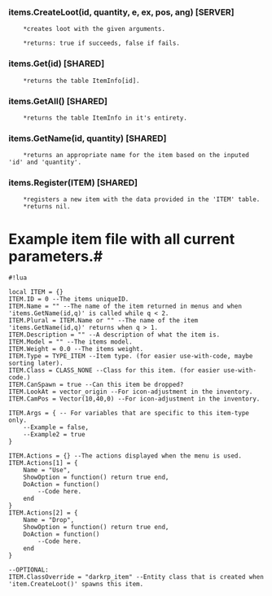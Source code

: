 ### items.CreateLoot(id, quantity, e, ex, pos, ang) **[SERVER]** 

```
    *creates loot with the given arguments. 

    *returns: true if succeeds, false if fails.
```


### items.Get(id) **[SHARED]**

```
    *returns the table ItemInfo[id].
```


### items.GetAll() **[SHARED]**

```
    *returns the table ItemInfo in it's entirety.
```


### items.GetName(id, quantity) **[SHARED]**

```
    *returns an appropriate name for the item based on the inputed 'id' and 'quantity'.
```


### items.Register(ITEM) **[SHARED]**

```
    *registers a new item with the data provided in the 'ITEM' table.
    *returns nil.
```

# Example item file with all **current** parameters.#

```
#!lua

local ITEM = {}
ITEM.ID = 0 --The items uniqueID.
ITEM.Name = "" --The name of the item returned in menus and when 'items.GetName(id,q)' is called while q < 2.
ITEM.Plural = ITEM.Name or "" --The name of the item 'items.GetName(id,q)' returns when q > 1.
ITEM.Description = "" --A description of what the item is.
ITEM.Model = "" --The items model.
ITEM.Weight = 0.0 --The items weight.
ITEM.Type = TYPE_ITEM --Item type. (for easier use-with-code, maybe sorting later).
ITEM.Class = CLASS_NONE --Class for this item. (for easier use-with-code.)
ITEM.CanSpawn = true --Can this item be dropped?
ITEM.LookAt = vector_origin --For icon-adjustment in the inventory.
ITEM.CamPos = Vector(10,40,0) --For icon-adjustment in the inventory.

ITEM.Args = { -- For variables that are specific to this item-type only.
	--Example = false,
	--Example2 = true
}

ITEM.Actions = {} --The actions displayed when the menu is used.
ITEM.Actions[1] = {
	Name = "Use",
	ShowOption = function() return true end,
	DoAction = function()
		--Code here.
	end
}
ITEM.Actions[2] = {
	Name = "Drop",
	ShowOption = function() return true end,
	DoAction = function()
		--Code here.
	end
}

--OPTIONAL:
ITEM.ClassOverride = "darkrp_item" --Entity class that is created when 'item.CreateLoot()' spawns this item.
```
